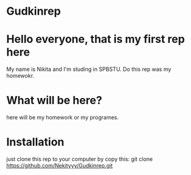 # Gudkinrep
# Hello everyone, that is my first rep here
My name is Nikita and I'm studing in SPBSTU. 
Do this rep was my homewokr.
# What will be here?
here will be my homework or my programes.
# Installation
just clone this rep to your computer by copy this:
git clone https://github.com/Nekityyy/Gudkinrep.git

